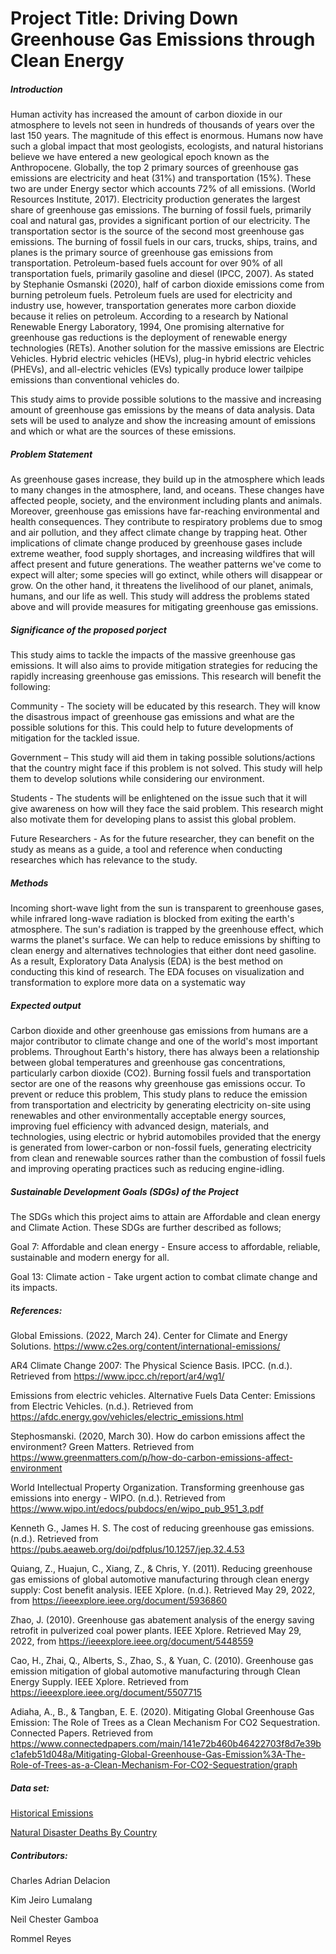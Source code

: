 # Project Title: Driving Down Greenhouse Gas Emissions through Clean Energy

##### Introduction
Human activity has increased the amount of carbon dioxide in our atmosphere to levels not seen in hundreds of thousands of years over the last 150 years. The magnitude of this effect is enormous. Humans now have such a global impact that most geologists, ecologists, and natural historians believe we have entered a new geological epoch known as the Anthropocene. Globally, the top 2 primary sources of greenhouse gas emissions are electricity and heat (31%) and transportation (15%). These two are under Energy sector which accounts 72% of all emissions. (World Resources Institute, 2017). Electricity production generates the largest share of greenhouse gas emissions. The burning of fossil fuels, primarily coal and natural gas, provides a significant portion of our electricity. The transportation sector is the source of the second most greenhouse gas emissions. The burning of fossil fuels in our cars, trucks, ships, trains, and planes is the primary source of greenhouse gas emissions from transportation. Petroleum-based fuels account for over 90% of all transportation fuels, primarily gasoline and diesel (IPCC, 2007). As stated by Stephanie Osmanski (2020), half of carbon dioxide emissions come from burning petroleum fuels. Petroleum fuels are used for electricity and industry use, however, transportation generates more carbon dioxide because it relies on petroleum. According to a research by National Renewable Energy Laboratory, 1994, One promising alternative for greenhouse gas reductions is the deployment of renewable energy technologies (RETs). Another solution for the massive emissions are Electric Vehicles. Hybrid electric vehicles (HEVs), plug-in hybrid electric vehicles (PHEVs), and all-electric vehicles (EVs) typically produce lower tailpipe emissions than conventional vehicles do.

This study aims to provide possible solutions to the massive and increasing amount of greenhouse gas emissions by the means of data analysis. Data sets will be used to analyze and show the increasing amount of emissions and which or what are the sources of these emissions. 

##### Problem Statement
As greenhouse gases increase, they build up in the atmosphere which leads to many changes in the atmosphere, land, and oceans. These changes have affected people, society, and the environment including plants and animals. Moreover, greenhouse gas emissions have far-reaching environmental and health consequences. They contribute to respiratory problems due to smog and air pollution, and they affect climate change by trapping heat. Other implications of climate change produced by greenhouse gases include extreme weather, food supply shortages, and increasing wildfires that will affect present and future generations. The weather patterns we've come to expect will alter; some species will go extinct, while others will disappear or grow. On the other hand, it threatens the livelihood of our planet, animals, humans, and our life as well. This study will address the problems stated above and will provide measures for mitigating greenhouse gas emissions.


##### Significance of the proposed porject
This study aims to tackle the impacts of the massive greenhouse gas emissions. It will also aims to provide mitigation strategies for reducing the rapidly increasing greenhouse gas emissions. This research will benefit the following:

Community - The society will be educated by this research. They will know the disastrous impact of greenhouse gas emissions and what are the possible solutions for this. This could help to future developments of mitigation for the tackled issue.

Government – This study will aid them in taking possible solutions/actions that the country might face if this problem is not solved. This study will help them to develop solutions while considering our environment. 

Students - The students will be enlightened on the issue such that it will give awareness on how will they face the said problem. This research might also motivate them for developing plans to assist this global problem. 

Future Researchers - As for the future researcher, they can benefit on the study as means as a guide, a tool and reference when conducting researches which has relevance to the study.

##### Methods
Incoming short-wave light from the sun is transparent to greenhouse gases, while infrared long-wave radiation is blocked from exiting the earth's atmosphere. The sun's radiation is trapped by the greenhouse effect, which warms the planet's surface. We can help to reduce emissions by shifting to clean energy and alternatives technologies that either dont need gasoline. As a result, Exploratory Data Analysis (EDA) is the best method on conducting this kind of research. The EDA focuses on visualization and transformation to explore more data on a systematic way

##### Expected output
Carbon dioxide and other greenhouse gas emissions from humans are a major contributor to climate change and one of the world's most important problems. Throughout Earth's history, there has always been a relationship between global temperatures and greenhouse gas concentrations, particularly carbon dioxide (CO2). Burning fossil fuels and transportation sector are one of the reasons why greenhouse gas emissions occur. To prevent or reduce this problem, This study plans to reduce the emission from transportation and electricity by generating electricity on-site using renewables and other environmentally acceptable energy sources, improving fuel efficiency with advanced design, materials, and technologies, using electric or hybrid automobiles provided that the energy is generated from lower-carbon or non-fossil fuels, generating electricity from clean and renewable sources rather than the combustion of fossil fuels and improving operating practices such as reducing engine-idling.

##### Sustainable Development Goals (SDGs) of the Project
The SDGs which this project aims to attain are Affordable and clean energy and Climate Action. These SDGs are further described as follows;

Goal 7: Affordable and clean energy - Ensure access to affordable, reliable, sustainable and modern energy for all.

Goal 13: Climate action - Take urgent action to combat climate change and its impacts.


##### References:
Global Emissions. (2022, March 24). Center for Climate and Energy Solutions. https://www.c2es.org/content/international-emissions/

AR4 Climate Change 2007: The Physical Science Basis. IPCC. (n.d.). Retrieved from https://www.ipcc.ch/report/ar4/wg1/ 

Emissions from electric vehicles. Alternative Fuels Data Center: Emissions from Electric Vehicles. (n.d.). Retrieved from https://afdc.energy.gov/vehicles/electric_emissions.html 

Stephosmanski. (2020, March 30). How do carbon emissions affect the environment? Green Matters. Retrieved from https://www.greenmatters.com/p/how-do-carbon-emissions-affect-environment 

World Intellectual Property Organization. Transforming greenhouse gas emissions into energy - WIPO. (n.d.). Retrieved from https://www.wipo.int/edocs/pubdocs/en/wipo_pub_951_3.pdf 

Kenneth G., James H. S. The cost of reducing greenhouse gas emissions. (n.d.). Retrieved from https://pubs.aeaweb.org/doi/pdfplus/10.1257/jep.32.4.53 

Quiang, Z., Huajun, C., Xiang, Z., & Chris, Y. (2011). Reducing greenhouse gas emissions of global automotive manufacturing through clean energy supply: Cost benefit analysis. IEEE Xplore. (n.d.). Retrieved May 29, 2022, from https://ieeexplore.ieee.org/document/5936860 

 Zhao, J. (2010). Greenhouse gas abatement analysis of the energy saving retrofit in pulverized coal power plants. IEEE Xplore. Retrieved May 29, 2022, from https://ieeexplore.ieee.org/document/5448559 
 
 Cao, H., Zhai, Q., Alberts, S., Zhao, S., &amp; Yuan, C. (2010). Greenhouse gas emission mitigation of global automotive manufacturing through Clean Energy Supply. IEEE Xplore. Retrieved from https://ieeexplore.ieee.org/document/5507715 
 
 Adiaha, A., B., &amp; Tangban, E. E. (2020). Mitigating Global Greenhouse Gas Emission: The Role of Trees as a Clean Mechanism For CO2 Sequestration. Connected Papers. Retrieved from https://www.connectedpapers.com/main/141e72b460b46422703f8d7e39bc1afeb51d048a/Mitigating-Global-Greenhouse-Gas-Emission%3A-The-Role-of-Trees-as-a-Clean-Mechanism-For-CO2-Sequestration/graph 

##### Data set:
[Historical Emissions](https://www.climatewatchdata.org/data-explorer/historical-emissions?historical-emissions-data-sources=cait&historical-emissions-gases=all-ghg&historical-emissions-regions=All%20Selected&historical-emissions-sectors=total-including-lucf%2Ctotal-including-lucf&page=1)





[Natural Disaster Deaths By Country](https://ourworldindata.org/grapher/natural-disaster-deaths-ihme?tab=chart&region=Asia&country=~PHL&fbclid=IwAR19v5Pbk1EN-tKMvQAH6gd_Vt7MM3BK2zsfy1oL7d-N4KTkUerQr0SK1yE)


##### Contributors:
Charles Adrian Delacion

Kim Jeiro Lumalang

Neil Chester Gamboa

Rommel Reyes
